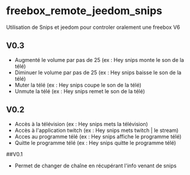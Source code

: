 # freebox_remote_jeedom_snips

Utilisation de Snips et jeedom pour controler oralement une freebox V6

## V0.3

- Augmenté le volume  par pas de 25 (ex : Hey snips monte le son de la télé)
- Diminuer le volume  par pas de 25 (ex : Hey snips baisse le son de la télé)
- Muter la télé (ex : Hey snips coupe le son de la télé)
- Unmute la télé (ex : Hey snips remet le son de la télé)

## V0.2
- Accès à la télévision (ex : Hey snips mets la télévision)
- Accès à l'application twitch (ex : Hey snips mets twitch | le stream)
- Acces au programme télé (ex : Hey snips affiche le programme télé)
- Quitte le programme télé (ex : Hey snips quitte le programme télé)

##V0.1

- Permet de changer de chaîne en récupérant l'info venant de snips

